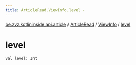 ```yaml
---
title: ArticleRead.ViewInfo.level - 
---
```


[be.zvz.kotlininside.api.article](../../index.html) / [ArticleRead](../index.html) / [ViewInfo](index.html) / [level](./level.html)

# level

`val level: Int`